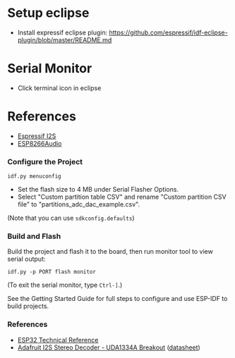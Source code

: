 # Setup eclipse
- Install expressif eclipse plugin: https://github.com/espressif/idf-eclipse-plugin/blob/master/README.md

# Serial Monitor
- Click terminal icon in eclipse

# References
- [Espressif I2S](https://docs.espressif.com/projects/esp-idf/en/latest/esp32s2/api-reference/peripherals/i2s.html)
- [ESP8266Audio](https://github.com/earlephilhower/ESP8266Audio)

### Configure the Project

```
idf.py menuconfig
```

* Set the flash size to 4 MB under Serial Flasher Options.
* Select "Custom partition table CSV" and rename "Custom partition CSV file" to "partitions_adc_dac_example.csv".

(Note that you can use `sdkconfig.defaults`)

### Build and Flash

Build the project and flash it to the board, then run monitor tool to view serial output:

```
idf.py -p PORT flash monitor
```

(To exit the serial monitor, type ``Ctrl-]``.)

See the Getting Started Guide for full steps to configure and use ESP-IDF to build projects.

### References
- [ESP32 Technical Reference](https://espressif.com/sites/default/files/documentation/esp32_technical_reference_manual_en.pdf#page=306)
- [Adafruit I2S Stereo Decoder - UDA1334A Breakout](https://www.adafruit.com/product/3678) ([datasheet](https://www.nxp.com/docs/en/data-sheet/UDA1334ATS.pdf))
